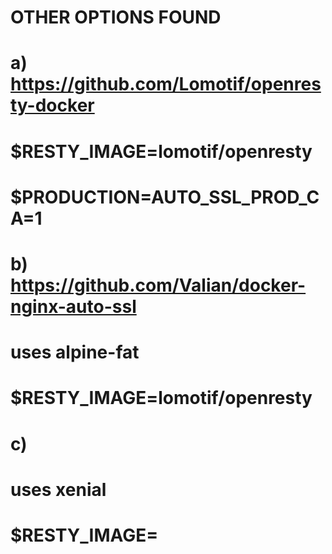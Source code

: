# OTHER OPTIONS FOUND
# a) https://github.com/Lomotif/openresty-docker
# $RESTY_IMAGE=lomotif/openresty
# $PRODUCTION=AUTO_SSL_PROD_CA=1

# b) https://github.com/Valian/docker-nginx-auto-ssl
# uses alpine-fat
# $RESTY_IMAGE=lomotif/openresty

# c)
# uses xenial
# $RESTY_IMAGE=

